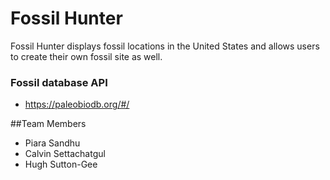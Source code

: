 # Fossil Hunter

Fossil Hunter displays fossil locations in the
United States and allows users to create their
own fossil site as well.

### Fossil database API

*  https://paleobiodb.org/#/

##Team Members

*  Piara Sandhu
*  Calvin Settachatgul
*  Hugh Sutton-Gee
